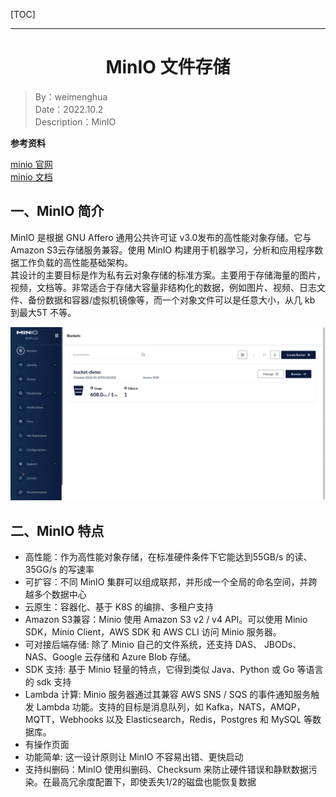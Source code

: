 [TOC]

---

<h1 align="center">MinIO 文件存储</h1>

> By：weimenghua  
> Date：2022.10.2  
> Description：MinIO

**参考资料**  

[minio 官网](https://min.io/)  
[minio 文档](http://docs.minio.org.cn/docs/master/minio-monitoring-guide)




## 一、MinIO 简介

MinIO 是根据 GNU Affero 通用公共许可证 v3.0发布的高性能对象存储。它与 Amazon S3云存储服务兼容。使用 MinIO 构建用于机器学习，分析和应用程序数据工作负载的高性能基础架构。  
其设计的主要目标是作为私有云对象存储的标准方案。主要用于存储海量的图片，视频，文档等。非常适合于存储大容量非结构化的数据，例如图片、视频、日志文件、备份数据和容器/虚拟机镜像等，而一个对象文件可以是任意大小，从几 kb 到最大5T 不等。

![](./img/minio.png)



## 二、MinIO 特点
- 高性能：作为高性能对象存储，在标准硬件条件下它能达到55GB/s 的读、35GG/s 的写速率
- 可扩容：不同 MinIO 集群可以组成联邦，并形成一个全局的命名空间，并跨越多个数据中心
- 云原生：容器化、基于 K8S 的编排、多租户支持
- Amazon S3兼容：Minio 使用 Amazon S3 v2 / v4 API。可以使用 Minio SDK，Minio Client，AWS SDK 和 AWS CLI 访问 Minio 服务器。
- 可对接后端存储: 除了 Minio 自己的文件系统，还支持 DAS、 JBODs、NAS、Google 云存储和 Azure Blob 存储。
- SDK 支持: 基于 Minio 轻量的特点，它得到类似 Java、Python 或 Go 等语言的 sdk 支持
- Lambda 计算: Minio 服务器通过其兼容 AWS SNS / SQS 的事件通知服务触发 Lambda 功能。支持的目标是消息队列，如 Kafka，NATS，AMQP，MQTT，Webhooks 以及 Elasticsearch，Redis，Postgres 和 MySQL 等数据库。
- 有操作页面
- 功能简单: 这一设计原则让 MinIO 不容易出错、更快启动
- 支持纠删码：MinIO 使用纠删码、Checksum 来防止硬件错误和静默数据污染。在最高冗余度配置下，即使丢失1/2的磁盘也能恢复数据

